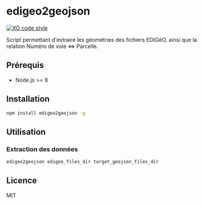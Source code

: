 # edigeo2geojson

[![XO code style](https://img.shields.io/badge/code_style-XO-5ed9c7.svg)](https://github.com/sindresorhus/xo)

Script permettant d'extraire les géométries des fichiers EDIGéO, ainsi que la relation Numéro de voie <=> Parcelle.

## Prérequis

* Node.js >= 8

## Installation

```bash
npm install edigeo2geojson -g
```

## Utilisation

### Extraction des données

```bash
edigeo2geojson edigeo_files_dir target_geojson_files_dir
```

## Licence

MIT
